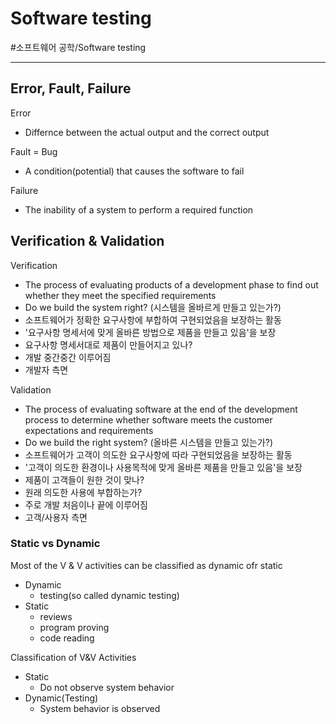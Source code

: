 # Software testing
#소프트웨어 공학/Software testing

---
## Error, Fault, Failure
Error
- Differnce between the actual output and the correct output

Fault = Bug
- A condition(potential) that causes the software to fail

Failure
- The inability of a system to perform a required function

## Verification & Validation
Verification
- The process of evaluating products of a development phase to find out whether they meet the specified requirements
- Do we build the system right? (시스템을 올바르게 만들고 있는가?)
- 소프트웨어가 정확한 요구사항에 부합하여 구현되었음을 보장하는 활동
- '요구사항 명세서에 맞게 올바른 방법으로 제품을 만들고 있음'을 보장
- 요구사항 명세서대로 제품이 만들어지고 있나?
- 개발 중간중간 이루어짐
- 개발자 측면

Validation
- The process of evaluating software at the end of the development process to determine whether software meets the customer expectations and requirements
- Do we build the right system? (올바른 시스템을 만들고 있는가?)
- 소프트웨어가 고객이 의도한 요구사항에 따라 구현되었음을 보장하는 활동
- '고객이 의도한 환경이나 사용목적에 맞게 올바른 제품을 만들고 있음'을 보장
- 제품이 고객들이 원한 것이 맞나?
- 원래 의도한 사용에 부합하는가?
- 주로 개발 처음이나 끝에 이루어짐
- 고객/사용자 측면

### Static vs Dynamic
Most of the V & V activities can be classified as dynamic ofr static
- Dynamic
    - testing(so called dynamic testing)
- Static
    - reviews
    - program proving
    - code reading

Classification of V&V Activities
- Static
    - Do not observe system behavior
- Dynamic(Testing)
    - System behavior is observed